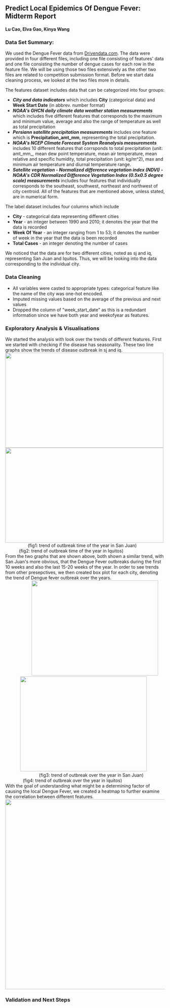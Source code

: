 ## Predict Local Epidemics Of Dengue Fever: Midterm Report
#### Lu Cao, Elva Gao, Kinya Wang

### Data Set Summary: 
We used the Dengue Fever data from [Drivendata.com]( https://www.drivendata.org/competitions/44/dengai-predicting-disease-spread/). The data were provided in four different files, including one file consisting of features' data and one file consisting the number of dengue cases for each row in the feature file. We will be using those two files extensively as the other two files are related to competition submission format. 
Before we start data cleaning process, we looked at the two files more in details. 

The features dataset includes data that can be categorized into four groups: 
* ***City and data indicators*** which includes **City** (categorical data) and **Week Start Date** (in abbrev. number format)
* ***NOAA's GHCN daily climate data weather station measurements*** which includes five different features that corresponds to the maximum and minimum value, average and also the range of temperature as well as total precipitation
* ***Persiann satellite precipitation measurements*** includes one feature which is **Precipitation_amt_mm**, representing the total precipitation. 
* ***NOAA's NCEP Climate Forecast System Reanalysis measurements*** includes 10 different features that corrsponds to total precipitation (unit: amt_mm_, mean dew point temperature, mean air temperature, mean relative and specific humidity, total precipitation (unit: kg/m^2), max and minimum air temperature and diurnal temperature range. 
* ***Satellite vegetation - Normalized difference vegetation index (NDVI) - NOAA's CDR Normalized Difference Vegetation Index (0.5x0.5 degree scale) measurements*** includes four features that individually corresponds to the southeast, southwest, northeast and northwest of city centroid. 
All of the features that are mentioned above, unless stated, are in numerical form.

The label dataset includes four columns which include 
* **City** - categorical data representing different cities
* **Year** - an integer between 1990 and 2010; it denotes the year that the data is recorded
* **Week Of Year** - an integer ranging from 1 to 53; it denotes the number of week in the year that the data is been recorded
* **Total Cases** - an integer denoting the number of cases 

We noticed that the data are for two different cities, noted as sj and iq, representing San Juan and Iquitos. Thus, we will be looking into the data corresponding to the individual city. 

### Data Cleaning
* All variables were casted to appropriate types: categorical feature like the name of the city was one-hot encoded.
* Imputed missing values based on the average of the previous and next values
* Dropped the column of "week_start_date" as this is a redundant information since we have both year and weekofyear as features.

### Exploratory Analysis & Visualisations
We started the analysis with look over the trends of different features. First we started with checking if the disease has seasonality. 
These two line graphs show the trends of disease outbreak in sj and iq.    
<img src="https://user-images.githubusercontent.com/57336981/139634017-eb44bc07-2604-4233-8780-f13869136219.png" width="500" height="300" /> 
<img src="https://user-images.githubusercontent.com/57336981/139634081-f416d5b7-7228-4b5d-856a-fd764d3f7231.png" width="500" height="300" />  
 &nbsp; &nbsp;&nbsp; &nbsp; &nbsp;&nbsp; &nbsp; &nbsp;&nbsp; &nbsp; &nbsp;(fig1: trend of outbreak time of the year in San Juan) &nbsp; &nbsp; &nbsp;&nbsp; &nbsp; &nbsp;&nbsp; &nbsp; &nbsp;&nbsp; &nbsp;&nbsp; &nbsp;&nbsp; &nbsp; &nbsp;&nbsp; &nbsp; &nbsp;(fig2: trend of outbreak time of the year in Iquitos)      
From the two graphs that are shown above, both shown a similar trend, with San Juan's more obvious, that the Dengue Fever outbreaks during the first 10 weeks and also the last 15-20 weeks of the year. 
In order to see trends from other presepctives, we then created box plot for each city, denoting the trend of Dengue fever outbreak over the years.   
 &nbsp; &nbsp; &nbsp; &nbsp; &nbsp; &nbsp; &nbsp; &nbsp; &nbsp; &nbsp; &nbsp;<img src="https://user-images.githubusercontent.com/57336981/139634713-fdb708f5-042a-4fb3-b9f3-73a75f696957.png" width="400" height="300" />  &nbsp; &nbsp; &nbsp; &nbsp; &nbsp; &nbsp; &nbsp; &nbsp;
<img src="https://user-images.githubusercontent.com/57336981/139634759-e737db0f-c343-4a22-876b-578abf1d77eb.png" width="400" height="300" />   
&nbsp; &nbsp; &nbsp; &nbsp; &nbsp; &nbsp; &nbsp; &nbsp; &nbsp; &nbsp; &nbsp; &nbsp; &nbsp; &nbsp;(fig3: trend of outbreak over the year in San Juan)  &nbsp; &nbsp; &nbsp;&nbsp;&nbsp; &nbsp; &nbsp; &nbsp; &nbsp;&nbsp;&nbsp; &nbsp; &nbsp; &nbsp; &nbsp; &nbsp; (fig4: trend of outbreak over the year in Iquitos)   
With the goal of understanding what might be a determining factor of causing the local Dengue Fever, we created a heatmap to further examine the correlation between different features. 
 <img src="https://user-images.githubusercontent.com/57336981/139689303-9d56b2f2-f67b-4403-9ded-538502d03dbe.png" width="600" height="600" /> 







### Validation and Next Steps
